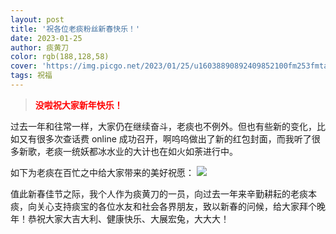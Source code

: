```yaml
---
layout: post
title: '祝各位老痰粉丝新春快乐！'
date: 2023-01-25
author: 痰黄刀
color: rgb(188,128,58)
cover: 'https://img.picgo.net/2023/01/25/u16038890892409852100fm253fmtautoapp120fJPEG16619716c9ee26a5.jpeg'
tags: 祝福
---
```


> <strong style="color:red">没啦祝大家新年快乐！</strong>

过去一年和往常一样，大家仍在继续奋斗，老痰也不例外。但也有些新的变化，比如又有很多次查话费 online 成功召开，啊呜呜做出了新的红包封面，而我听了很多新歌，老痰一统妖都冰水业的大计也在如火如荼进行中。

如下为老痰在百忙之中给大家带来的美好祝愿：
![](https://img.picgo.net/2023/01/25/_20230125130507aecec416349e0419.png)

值此新春佳节之际，我个人作为痰黄刀的一员，向过去一年来辛勤耕耘的老痰本痰，向关心支持痰宝的各位水友和社会各界朋友，致以新春的问候，给大家拜个晚年！恭祝大家大吉大利、健康快乐、大展宏兔，大大大！